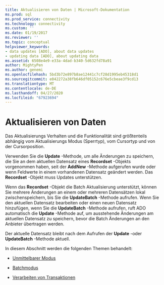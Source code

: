 ```yaml
---
title: Aktualisieren von Daten | Microsoft-Dokumentation
ms.prod: sql
ms.prod_service: connectivity
ms.technology: connectivity
ms.custom: ''
ms.date: 01/19/2017
ms.reviewer: ''
ms.topic: conceptual
helpviewer_keywords:
- data updates [ADO], about data updates
- updating data [ADO], about updating data
ms.assetid: 6508e4e9-e33a-4dad-b340-5d632fd78a91
author: MightyPen
ms.author: genemi
ms.openlocfilehash: 5bd3b72e897b8ae12441c7cf28d1995eb45318d1
ms.sourcegitcommit: e042272a38fb646df05152c676e5cbeae3f9cd13
ms.translationtype: MT
ms.contentlocale: de-DE
ms.lasthandoff: 04/27/2020
ms.locfileid: "67923694"
---
```

# <a name="updating-data"></a>Aktualisieren von Daten
Das Aktualisierungs Verhalten und die Funktionalität sind größtenteils abhängig vom Aktualisierungs Modus (Sperrtyp), vom Cursortyp und von der Cursorposition.  
  
 Verwenden Sie die **Update** -Methode, um alle Änderungen zu speichern, die Sie an dem aktuellen Datensatz eines **Recordset** -Objekts vorgenommen haben, seit der **AddNew** -Methode aufgerufen wurde oder wenn Feldwerte in einem vorhandenen Datensatz geändert werden. Das **Recordset** -Objekt muss Updates unterstützen.  
  
 Wenn das **Recordset** -Objekt die Batch Aktualisierung unterstützt, können Sie mehrere Änderungen an einem oder mehreren Datensätzen lokal zwischenspeichern, bis Sie die **UpdateBatch** -Methode aufrufen. Wenn Sie den aktuellen Datensatz bearbeiten oder einen neuen Datensatz hinzufügen, wenn Sie die **UpdateBatch** -Methode aufrufen, ruft ADO automatisch die **Update** -Methode auf, um ausstehende Änderungen am aktuellen Datensatz zu speichern, bevor die Batch Änderungen an den Anbieter übertragen werden.  
  
 Der aktuelle Datensatz bleibt nach dem Aufrufen der **Update** -oder **UpdateBatch** -Methode aktuell.  
  
 In diesem Abschnitt werden die folgenden Themen behandelt:  
  
-   [Unmittelbarer Modus](../../../ado/guide/data/immediate-mode.md)  
  
-   [Batchmodus](../../../ado/guide/data/batch-mode.md)  
  
-   [Verarbeiten von Transaktionen](../../../ado/guide/data/transaction-processing.md)
